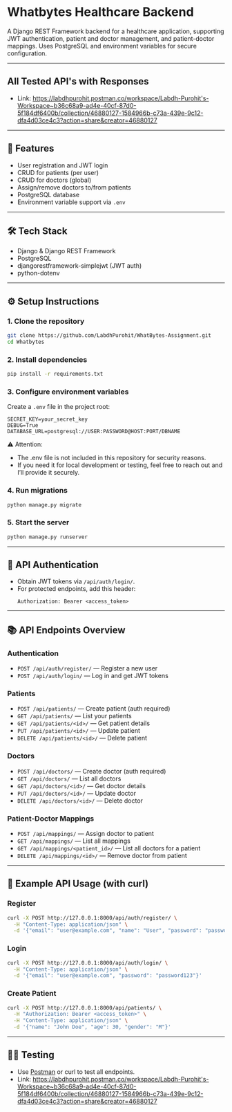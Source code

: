 # Whatbytes Healthcare Backend

A Django REST Framework backend for a healthcare application, supporting JWT authentication, patient and doctor management, and patient-doctor mappings. Uses PostgreSQL and environment variables for secure configuration.

---
## All Tested API's with Responses

- Link: https://labdhpurohit.postman.co/workspace/Labdh-Purohit's-Workspace~b36c68a9-ad4e-40cf-87d0-5f184df6400b/collection/46880127-1584966b-c73a-439e-9c12-dfa4d03ce4c3?action=share&creator=46880127

---

## 🚀 Features
- User registration and JWT login
- CRUD for patients (per user)
- CRUD for doctors (global)
- Assign/remove doctors to/from patients
- PostgreSQL database
- Environment variable support via `.env`

---

## 🛠️ Tech Stack
- Django & Django REST Framework
- PostgreSQL
- djangorestframework-simplejwt (JWT auth)
- python-dotenv

---

## ⚙️ Setup Instructions

### 1. Clone the repository
```bash
git clone https://github.com/LabdhPurohit/WhatBytes-Assignment.git
cd Whatbytes
```

### 2. Install dependencies
```bash
pip install -r requirements.txt
```

### 3. Configure environment variables
Create a `.env` file in the project root:
```
SECRET_KEY=your_secret_key
DEBUG=True
DATABASE_URL=postgresql://USER:PASSWORD@HOST:PORT/DBNAME
```

⚠️ Attention:
- The .env file is not included in this repository for security reasons.
- If you need it for local development or testing, feel free to reach out and I’ll provide it securely.

### 4. Run migrations
```bash
python manage.py migrate
```

### 5. Start the server
```bash
python manage.py runserver
```

---

## 🔑 API Authentication
- Obtain JWT tokens via `/api/auth/login/`.
- For protected endpoints, add this header:
  ```
  Authorization: Bearer <access_token>
  ```

---

## 📚 API Endpoints Overview

### Authentication
- `POST /api/auth/register/` — Register a new user
- `POST /api/auth/login/` — Log in and get JWT tokens

### Patients
- `POST /api/patients/` — Create patient (auth required)
- `GET /api/patients/` — List your patients
- `GET /api/patients/<id>/` — Get patient details
- `PUT /api/patients/<id>/` — Update patient
- `DELETE /api/patients/<id>/` — Delete patient

### Doctors
- `POST /api/doctors/` — Create doctor (auth required)
- `GET /api/doctors/` — List all doctors
- `GET /api/doctors/<id>/` — Get doctor details
- `PUT /api/doctors/<id>/` — Update doctor
- `DELETE /api/doctors/<id>/` — Delete doctor

### Patient-Doctor Mappings
- `POST /api/mappings/` — Assign doctor to patient
- `GET /api/mappings/` — List all mappings
- `GET /api/mappings/<patient_id>/` — List all doctors for a patient
- `DELETE /api/mappings/<id>/` — Remove doctor from patient

---

## 🧪 Example API Usage (with curl)

### Register
```bash
curl -X POST http://127.0.0.1:8000/api/auth/register/ \
  -H "Content-Type: application/json" \
  -d '{"email": "user@example.com", "name": "User", "password": "password123"}'
```

### Login
```bash
curl -X POST http://127.0.0.1:8000/api/auth/login/ \
  -H "Content-Type: application/json" \
  -d '{"email": "user@example.com", "password": "password123"}'
```

### Create Patient
```bash
curl -X POST http://127.0.0.1:8000/api/patients/ \
  -H "Authorization: Bearer <access_token>" \
  -H "Content-Type: application/json" \
  -d '{"name": "John Doe", "age": 30, "gender": "M"}'
```

---

## 🧑‍💻 Testing
- Use [Postman](https://www.postman.com/) or curl to test all endpoints.
- Link: https://labdhpurohit.postman.co/workspace/Labdh-Purohit's-Workspace~b36c68a9-ad4e-40cf-87d0-5f184df6400b/collection/46880127-1584966b-c73a-439e-9c12-dfa4d03ce4c3?action=share&creator=46880127
